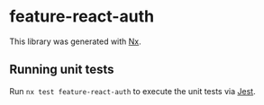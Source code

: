 # feature-react-auth

This library was generated with [Nx](https://nx.dev).

## Running unit tests

Run `nx test feature-react-auth` to execute the unit tests via [Jest](https://jestjs.io).
